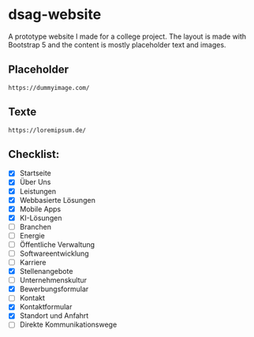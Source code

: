 # dsag-website

A prototype website I made for a college project. The layout is made with Bootstrap 5 and the content is mostly
placeholder text and images.

## Placeholder

    https://dummyimage.com/

## Texte

    https://loremipsum.de/


## Checklist:

- [x] Startseite
- [x] Über Uns
- [x] Leistungen
- [x] Webbasierte Lösungen
- [x] Mobile Apps
- [x] KI-Lösungen
- [ ] Branchen
- [ ] Energie
- [ ] Öffentliche Verwaltung
- [ ] Softwareentwicklung
- [ ] Karriere
- [x] Stellenangebote
- [ ] Unternehmenskultur
- [x] Bewerbungsformular
- [ ] Kontakt
- [x] Kontaktformular
- [x] Standort und Anfahrt
- [ ] Direkte Kommunikationswege